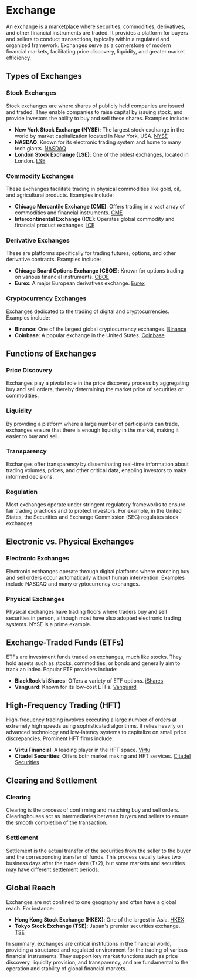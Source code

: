 # Exchange

An exchange is a marketplace where securities, commodities, derivatives, and other financial instruments are traded. It provides a platform for buyers and sellers to conduct transactions, typically within a regulated and organized framework. Exchanges serve as a cornerstone of modern financial markets, facilitating price discovery, liquidity, and greater market efficiency. 

## Types of Exchanges

### Stock Exchanges

Stock exchanges are where shares of publicly held companies are issued and traded. They enable companies to raise capital by issuing stock, and provide investors the ability to buy and sell these shares. Examples include:

- **New York Stock Exchange (NYSE)**: The largest stock exchange in the world by market capitalization located in New York, USA. [NYSE](https://www.nyse.com)
- **NASDAQ**: Known for its electronic trading system and home to many tech giants. [NASDAQ](https://www.nasdaq.com)
- **London Stock Exchange (LSE)**: One of the oldest exchanges, located in London. [LSE](https://www.londonstockexchange.com)

### Commodity Exchanges

These exchanges facilitate trading in physical commodities like gold, oil, and agricultural products. Examples include:

- **Chicago Mercantile Exchange (CME)**: Offers trading in a vast array of commodities and financial instruments. [CME](https://www.cmegroup.com)
- **Intercontinental Exchange (ICE)**: Operates global commodity and financial product exchanges. [ICE](https://www.intercontinentalexchange.com)

### Derivative Exchanges

These are platforms specifically for trading futures, options, and other derivative contracts. Examples include:

- **Chicago Board Options Exchange (CBOE)**: Known for options trading on various financial instruments. [CBOE](https://www.cboe.com)
- **Eurex**: A major European derivatives exchange. [Eurex](https://www.eurex.com)

### Cryptocurrency Exchanges

Exchanges dedicated to the trading of digital and cryptocurrencies. Examples include:

- **Binance**: One of the largest global cryptocurrency exchanges. [Binance](https://www.binance.com)
- **Coinbase**: A popular exchange in the United States. [Coinbase](https://www.coinbase.com)

## Functions of Exchanges

### Price Discovery

Exchanges play a pivotal role in the price discovery process by aggregating buy and sell orders, thereby determining the market price of securities or commodities. 

### Liquidity

By providing a platform where a large number of participants can trade, exchanges ensure that there is enough liquidity in the market, making it easier to buy and sell.

### Transparency

Exchanges offer transparency by disseminating real-time information about trading volumes, prices, and other critical data, enabling investors to make informed decisions.

### Regulation

Most exchanges operate under stringent regulatory frameworks to ensure fair trading practices and to protect investors. For example, in the United States, the Securities and Exchange Commission (SEC) regulates stock exchanges.

## Electronic vs. Physical Exchanges

### Electronic Exchanges

Electronic exchanges operate through digital platforms where matching buy and sell orders occur automatically without human intervention. Examples include NASDAQ and many cryptocurrency exchanges.

### Physical Exchanges

Physical exchanges have trading floors where traders buy and sell securities in person, although most have also adopted electronic trading systems. NYSE is a prime example.

## Exchange-Traded Funds (ETFs)

ETFs are investment funds traded on exchanges, much like stocks. They hold assets such as stocks, commodities, or bonds and generally aim to track an index. Popular ETF providers include:

- **BlackRock’s iShares**: Offers a variety of ETF options. [iShares](https://www.ishares.com)
- **Vanguard**: Known for its low-cost ETFs. [Vanguard](https://investor.vanguard.com/etf)

## High-Frequency Trading (HFT)

High-frequency trading involves executing a large number of orders at extremely high speeds using sophisticated algorithms. It relies heavily on advanced technology and low-latency systems to capitalize on small price discrepancies. Prominent HFT firms include:

- **Virtu Financial**: A leading player in the HFT space. [Virtu](https://www.virtu.com)
- **Citadel Securities**: Offers both market making and HFT services. [Citadel Securities](https://www.citadelsecurities.com)

## Clearing and Settlement

### Clearing

Clearing is the process of confirming and matching buy and sell orders. Clearinghouses act as intermediaries between buyers and sellers to ensure the smooth completion of the transaction. 

### Settlement

Settlement is the actual transfer of the securities from the seller to the buyer and the corresponding transfer of funds. This process usually takes two business days after the trade date (T+2), but some markets and securities may have different settlement periods.

## Global Reach

Exchanges are not confined to one geography and often have a global reach. For instance:

- **Hong Kong Stock Exchange (HKEX)**: One of the largest in Asia. [HKEX](https://www.hkex.com.hk)
- **Tokyo Stock Exchange (TSE)**: Japan's premier securities exchange. [TSE](https://www.jpx.co.jp/english/)

In summary, exchanges are critical institutions in the financial world, providing a structured and regulated environment for the trading of various financial instruments. They support key market functions such as price discovery, liquidity provision, and transparency, and are fundamental to the operation and stability of global financial markets.